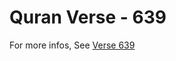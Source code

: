 # Quran Verse - 639 

For more infos, See [Verse 639](https://www.quranbookk.com/quran/search?q=639)